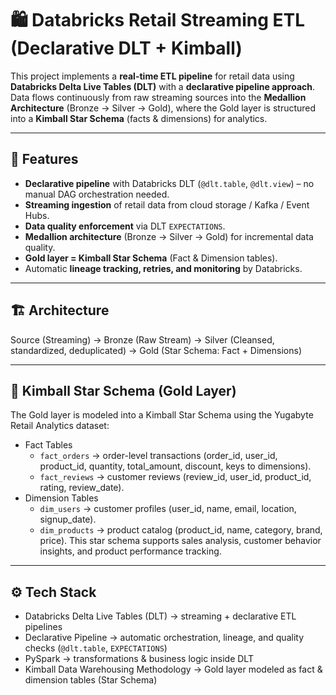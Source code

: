 # 🛍️ Databricks Retail Streaming ETL (Declarative DLT + Kimball)

This project implements a **real-time ETL pipeline** for retail data using **Databricks Delta Live Tables (DLT)** with a **declarative pipeline approach**.  
Data flows continuously from raw streaming sources into the **Medallion Architecture** (Bronze → Silver → Gold), where the Gold layer is structured into a **Kimball Star Schema** (facts & dimensions) for analytics.

---

## 🚀 Features
- **Declarative pipeline** with Databricks DLT (`@dlt.table`, `@dlt.view`) – no manual DAG orchestration needed.  
- **Streaming ingestion** of retail data from cloud storage / Kafka / Event Hubs.  
- **Data quality enforcement** via DLT `EXPECTATIONS`.  
- **Medallion architecture** (Bronze → Silver → Gold) for incremental data quality.  
- **Gold layer = Kimball Star Schema** (Fact & Dimension tables).  
- Automatic **lineage tracking, retries, and monitoring** by Databricks.  

---

## 🏗️ Architecture
Source (Streaming)
→ Bronze (Raw Stream)
→ Silver (Cleansed, standardized, deduplicated)
→ Gold (Star Schema: Fact + Dimensions)

---

## 📐 Kimball Star Schema (Gold Layer)
The Gold layer is modeled into a Kimball Star Schema using the Yugabyte Retail Analytics dataset:
- Fact Tables
  - `fact_orders` → order-level transactions (order_id, user_id, product_id, quantity, total_amount, discount, keys to dimensions).
  - `fact_reviews` → customer reviews (review_id, user_id, product_id, rating, review_date).
- Dimension Tables
  - `dim_users` → customer profiles (user_id, name, email, location, signup_date).
  - `dim_products` → product catalog (product_id, name, category, brand, price).
This star schema supports sales analysis, customer behavior insights, and product performance tracking.

---

## ⚙️ Tech Stack
- Databricks Delta Live Tables (DLT) → streaming + declarative ETL pipelines
- Declarative Pipeline → automatic orchestration, lineage, and quality checks (`@dlt.table`, `EXPECTATIONS`)
- PySpark → transformations & business logic inside DLT
- Kimball Data Warehousing Methodology → Gold layer modeled as fact & dimension tables (Star Schema)
